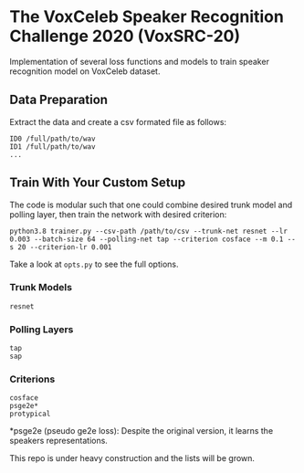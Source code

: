 # The VoxCeleb Speaker Recognition Challenge 2020 (VoxSRC-20)

Implementation of several loss functions and models to train speaker recognition model on VoxCeleb dataset.


## Data Preparation
Extract the data and create a csv formated file as follows:

```
ID0 /full/path/to/wav
ID1 /full/path/to/wav
...
```


## Train With Your Custom Setup

The code is modular such that one could combine desired trunk model and polling layer, then train the network with desired criterion:
```
python3.8 trainer.py --csv-path /path/to/csv --trunk-net resnet --lr 0.003 --batch-size 64 --polling-net tap --criterion cosface --m 0.1 --s 20 --criterion-lr 0.001
```

Take a look at `opts.py` to see the full options.

### Trunk Models
```
resnet
```

### Polling Layers
```
tap
sap
```

### Criterions
```
cosface
psge2e*
protypical
```
*psge2e (pseudo ge2e loss): Despite the original version, it learns the speakers representations.

This repo is under heavy construction and the lists will be grown.
